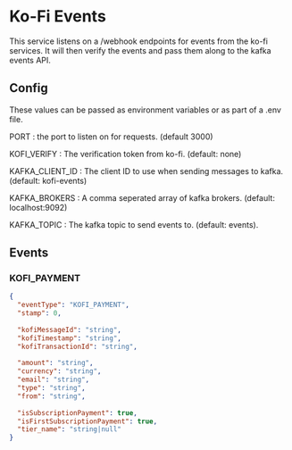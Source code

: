 # Ko-Fi Events

This service listens on a /webhook endpoints for
events from the ko-fi services. It will then
verify the events and pass them along to
the kafka events API.

## Config

These values can be passed as environment 
variables or as part of a .env file.

PORT
: the port to listen on for requests. (default 3000)

KOFI_VERIFY 
: The verification token from ko-fi. (default: none)

KAFKA_CLIENT_ID 
: The client ID to use when sending messages to kafka. (default: kofi-events)

KAFKA_BROKERS
: A comma seperated array of kafka brokers. (default: localhost:9092)

KAFKA_TOPIC
: The kafka topic to send events to. (default: events).

## Events

### KOFI_PAYMENT
```json
{
  "eventType": "KOFI_PAYMENT",
  "stamp": 0,
  
  "kofiMessageId": "string",
  "kofiTimestamp": "string",
  "kofiTransactionId": "string",
  
  "amount": "string",
  "currency": "string",
  "email": "string",
  "type": "string",
  "from": "string",
  
  "isSubscriptionPayment": true,
  "isFirstSubscriptionPayment": true,
  "tier_name": "string|null"
}
```